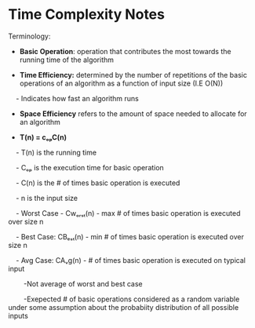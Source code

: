 # Time Complexity Notes

Terminology:

- **Basic Operation**: operation that contributes the most towards the running time of the algorithm

- **Time Efficiency:** determined by the number of repetitions of the basic operations of an algorithm as a function of input size (I.E O(N))

    - Indicates how fast an algorithm runs

- **Space Efficiency** refers to the amount of space needed to allocate for an algorithm

- **T(n) = cₒₚC(n)**

    - T(n) is the running time

    - Cₒₚ is the execution time for basic operation

    - C(n) is the # of times basic operation is executed

    - n is the input size

    - Worst Case - Cwₒᵣₛₜ(n) - max # of times basic operation is executed over size n

    - Best Case: CBₑₛₜ(n) - min # of times basic operation is executed over size n

    - Avg Case: CAᵥg(n) - # of times basic operation is executed on typical input

        -Not average of worst and best case  

        -Exepected # of basic operations considered as a random variable under some assumption about the probabiity distribution of all possible inputs


     